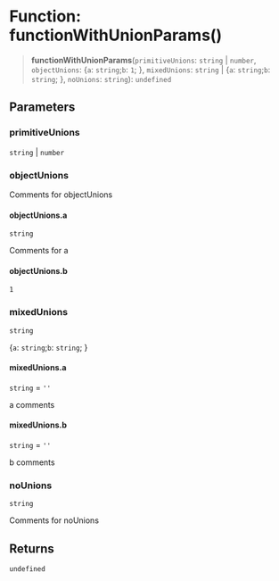 # Function: functionWithUnionParams()

> **functionWithUnionParams**(`primitiveUnions`: `string` \| `number`, `objectUnions`: \{`a`: `string`;`b`: `1`; \}, `mixedUnions`: `string` \| \{`a`: `string`;`b`: `string`; \}, `noUnions`: `string`): `undefined`

## Parameters

### primitiveUnions

`string` | `number`

### objectUnions

Comments for objectUnions

#### objectUnions.a

`string`

Comments for a

#### objectUnions.b

`1`

### mixedUnions

`string`

\{`a`: `string`;`b`: `string`; \}

#### mixedUnions.a

`string` = `''`

a comments

#### mixedUnions.b

`string` = `''`

b comments

### noUnions

`string`

Comments for noUnions

## Returns

`undefined`
